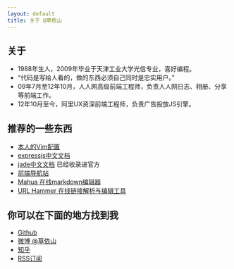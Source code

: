 ```yaml
---
layout: default
title: 关于 @草依山 
---
```


## 关于
* 1988年生人，2009年毕业于天津工业大学光信专业，喜好编程。
* “代码是写给人看的，做的东西必须自己同时是忠实用户。”
* 09年7月至12年10月，人人网高级前端工程师，负责人人网日志、相册、分享等前端工作。
* 12年10月至今，阿里UX资深前端工程师，负责广告投放JS引擎。

## 推荐的一些东西
* [本人的Vim配置](https://github.com/jserme/vim-conf)
* [expressjs中文文档](http://expressjs.jser.us)
* [jade中文文档](http://expressjs.jser.us/jade.html) 已经收录进官方
* [前端导航站](http://123.jser.us/)
* [Mahua 在线markdown编辑器](http://mahua.jser.me/)
* [URL Hammer 在线链接解析与编辑工具](http://jser.me/url-hammer/)

## 你可以在下面的地方找到我
* [Github](https://github.com/jserme)
* [微博 @草依山](http://www.weibo.com/ihubo)
* [知乎](http://www.zhihu.com/people/jser.me)
* [RSS订阅](http://jser.me/rss)
